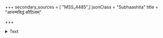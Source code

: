 +++
secondary_sources = [ "MSS_4485",]
jsonClass = "Subhaashita"
title = "आजन्मसिद्धं कौटिल्यम्"

+++

<details><summary>Text</summary>

आजन्मसिद्धं कौटिल्यं खलस्य च हलस्य च।  
सोढुं तयोर्मूखाक्षेपम् अलमेकैव सा क्षमा॥
</details>
